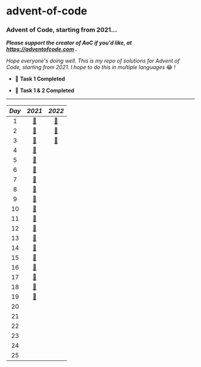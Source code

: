 # advent-of-code

### Advent of Code, starting from 2021...

**_Please support the creator of AoC if you'd like, at https://adventofcode.com
._**

_Hope everyone's doing well. This is my repo of solutions for Advent of Code,
starting from 2021. I hope to do this in multiple languages_ 😂 _!_

- 🎉 **Task 1 Completed**

- 🎊 **Task 1 & 2 Completed**

---

|_Day_|_2021_|_2022_|
|:---:|:---:|:---:|
|1|[🎊](src/main/java/com/jxng1/aoc21/days/Day1.java)|[🎊](src/main/java/com/jxng1/aoc22/days/Day1.java)
|2|[🎊](src/main/java/com/jxng1/aoc21/days/Day2.java)|[🎊](src/main/java/com/jxng1/aoc22/days/Day2.java)
|3|[🎊](src/main/java/com/jxng1/aoc21/days/Day3.java)|[🎊](src/main/java/com/jxng1/aoc22/days/Day3.java)
|4|[🎊](src/main/java/com/jxng1/aoc21/days/Day4.java)|
|5|[🎊](src/main/java/com/jxng1/aoc21/days/Day5.java)|
|6|[🎊](src/main/java/com/jxng1/aoc21/days/Day6.java)|
|7|[🎊](src/main/java/com/jxng1/aoc21/days/Day7.java)|
|8|[🎊](src/main/java/com/jxng1/aoc21/days/Day8.java)|
|9|[🎊](src/main/java/com/jxng1/aoc21/days/Day9.java)|
|10|[🎊](src/main/java/com/jxng1/aoc21/days/Day10.java)|
|11|[🎊](src/main/java/com/jxng1/aoc21/days/Day11.java)|
|12|[🎊](src/main/java/com/jxng1/aoc21/days/Day12.java)|
|13|[🎊](src/main/java/com/jxng1/aoc21/days/Day13.java)|
|14|[🎊](src/main/java/com/jxng1/aoc21/days/Day14.java)|
|15|[🎊](src/main/java/com/jxng1/aoc21/days/Day15.java)|
|16|[🎊](src/main/java/com/jxng1/aoc21/days/Day16.java)|
|17|[🎊](src/main/java/com/jxng1/aoc21/days/Day17.java)|
|18|[🎊](src/main/java/com/jxng1/aoc21/days/Day18.java)|
|19|[🎊](src/main/java/com/jxng1/aoc21/days/Day19.java)|
|20|
|21|
|22|
|23|
|24|
|25|


